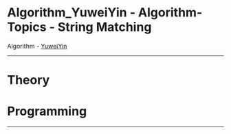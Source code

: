# Algorithm_YuweiYin - Algorithm-Topics - String Matching

Algorithm - [YuweiYin](https://github.com/YuweiYin)

---

# Theory


# Programming


---
